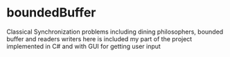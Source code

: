 # boundedBuffer
Classical Synchronization problems including dining philosophers, bounded buffer and readers writers 
here is included my part of the project implemented in C# and with GUI for getting user input 
